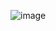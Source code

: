 ![image](https://user-images.githubusercontent.com/124218259/219521726-9de5cf86-84bb-45a6-947b-d1cb4dbd8b5f.png)
